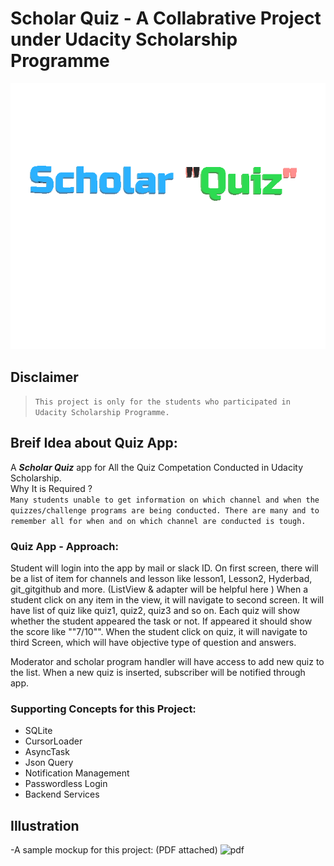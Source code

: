 # Scholar Quiz - A Collabrative Project under Udacity Scholarship Programme
![banner](https://github.com/mohancm100/ScholarQuiz/blob/master/images/scholarquiz.png?raw=true)
## Disclaimer
> `This project is only for the students who participated in Udacity Scholarship Programme.`

## Breif Idea about Quiz App:
A ***Scholar Quiz*** app for All the Quiz Competation Conducted in Udacity Scholarship. 
</br>
Why It is Required ?
</br>
`Many students unable to get information on which channel and when the quizzes/challenge programs are being conducted. There are many and to remember all for when and on which channel are conducted is tough.`

### __Quiz App - Approach:__
 
Student will login into the app by mail or slack ID. 
On first screen, there will be a list of item for channels and lesson like lesson1, Lesson2, Hyderbad, git_gitgithub and more. (ListView & adapter will be helpful here )
When a student click on any item in the view, it will navigate to second screen. It will have list of quiz like quiz1, quiz2, quiz3 and so on. Each quiz will show whether the student appeared the task or not. If appeared it should show the score like ""7/10"". 
When the student click on quiz, it will navigate to third Screen, which will have objective type of question and answers.

Moderator and scholar program handler will have access to add new quiz to the list. When a new quiz is inserted, subscriber will be notified through app.

### Supporting Concepts for this Project:
* SQLite
* CursorLoader
* AsyncTask
* Json Query
* Notification Management
* Passwordless Login
* Backend Services

## Illustration

 -A sample mockup for this project: (PDF attached)
![pdf](link)